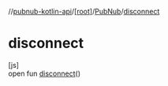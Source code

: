 //[pubnub-kotlin-api](../../../index.md)/[[root]](../index.md)/[PubNub](index.md)/[disconnect](disconnect.md)

# disconnect

[js]\
open fun [disconnect](disconnect.md)()
